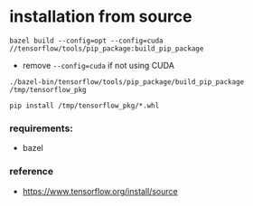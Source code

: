 installation from source
===

`bazel build --config=opt --config=cuda //tensorflow/tools/pip_package:build_pip_package`
- remove `--config=cuda` if not using CUDA

`./bazel-bin/tensorflow/tools/pip_package/build_pip_package /tmp/tensorflow_pkg`

`pip install /tmp/tensorflow_pkg/*.whl`


### requirements:
- bazel

### reference
- https://www.tensorflow.org/install/source
